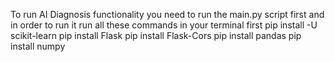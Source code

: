 To run AI Diagnosis functionality you need to run the main.py script first and in order to run it run all these commands in your terminal first
pip install -U scikit-learn
pip install Flask
pip install Flask-Cors
pip install pandas
pip install numpy
